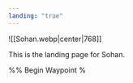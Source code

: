 ```yaml
---
landing: "true"
---
```


![[Sohan.webp|center|768]]

This is the landing page for Sohan.

%% Begin Waypoint %